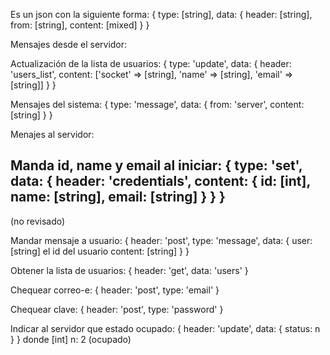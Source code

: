 
Es un json con la siguiente forma:
{
  type: [string],
  data: {
    header: [string],
    from: [string],
    content: [mixed]
  }
}


Mensajes desde el servidor:

Actualización de la lista de usuarios:
{
  type: 'update',
  data: {
    header: 'users_list',
    content: ['socket' => [string], 'name' => [string], 'email' => [string]]
  }
}

Mensajes del sistema:
{
  type: 'message',
  data: {
    from: 'server',
    content: [string]
  }
}


Menajes al servidor:

Manda id, name y email al iniciar:
{
  type: 'set',
  data: {
    header: 'credentials',
    content: {
      id: [int],
      name: [string],
      email: [string]
    }
  }
}
--------------------------------------------------
(no revisado)

Mandar mensaje a usuario:
{
  header: 'post',
  type: 'message',
  data: {
    user: [string] el id del usuario
    content: [string]
  }
}

Obtener la lista de usuarios:
{
  header: 'get',
  data: 'users'
}

Chequear correo-e:
{
  header: 'post',
  type: 'email'
}

Chequear clave:
{
  header: 'post',
  type: 'password'
}

Indicar al servidor que estado ocupado:
{
  header: 'update',
  data: {
    status: n
  }
}
donde [int] n: 2 (ocupado)

